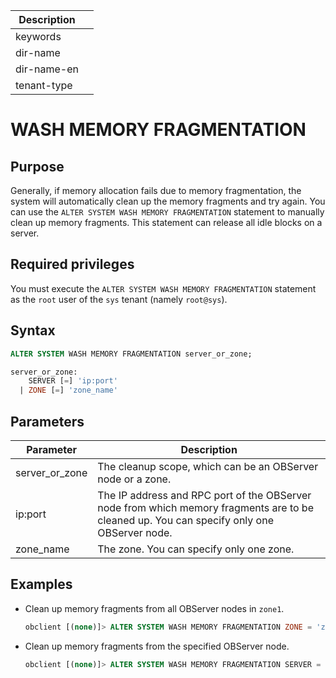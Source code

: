 | Description |                 |
|---------------|-----------------|
| keywords |                 |
| dir-name |                 |
| dir-name-en |                 |
| tenant-type |                 |

# WASH MEMORY FRAGMENTATION

## Purpose

Generally, if memory allocation fails due to memory fragmentation, the system will automatically clean up the memory fragments and try again. You can use the `ALTER SYSTEM WASH MEMORY FRAGMENTATION` statement to manually clean up memory fragments. This statement can release all idle blocks on a server.

## Required privileges

You must execute the `ALTER SYSTEM WASH MEMORY FRAGMENTATION` statement as the `root` user of the `sys` tenant (namely `root@sys`).

## Syntax

```sql
ALTER SYSTEM WASH MEMORY FRAGMENTATION server_or_zone;

server_or_zone:
    SERVER [=] 'ip:port'
  | ZONE [=] 'zone_name'
```

## Parameters

| **Parameter** | **Description** |
|------------------------|-------------------------------------------------------------------------------|
| server_or_zone | The cleanup scope, which can be an OBServer node or a zone.  |
| ip:port | The IP address and RPC port of the OBServer node from which memory fragments are to be cleaned up. You can specify only one OBServer node.  |
| zone_name | The zone. You can specify only one zone.  |

## Examples

* Clean up memory fragments from all OBServer nodes in `zone1`.

   ```sql
   obclient [(none)]> ALTER SYSTEM WASH MEMORY FRAGMENTATION ZONE = 'zone1';
   ```

* Clean up memory fragments from the specified OBServer node.

   ```sql
   obclient [(none)]> ALTER SYSTEM WASH MEMORY FRAGMENTATION SERVER = '10.10.10.1:2882';
   ```
